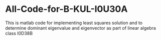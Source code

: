 # All-Code-for-B-KUL-I0U30A
This is matlab code for implementing least squares solution and to determine dominant eigenvalue and eigenvector as part of linear algebra class I0D38B
